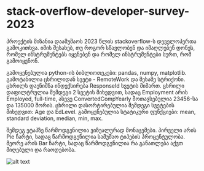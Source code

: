 # stack-overflow-developer-survey-2023

პროექტის მიზანია დაამუშაოს 2023 წლის stackoverflow-ს დეველოპერთა გამოკითხვა. იმის შესახებ, თუ როგორ სწავლობენ და იმაღლებენ დონეს, რომელ ინსტრუმენტებს იყენებენ და რომელ ინსტრუმენტები სურთ, რომ გამოიყენონ.

გამოყენებულია python-ის ბიბლიოთეკები: pandas, numpy, matplotlib.
გამოტანილია ცხრილიდან სვეტი - RemoteWork და მესამე სტრიქონი.
ცხრილს დაენიშნა ინდექსირება ResponseId სვეტის მიმართ.
ცხრილი დაფილტრულია შემდეგი 2 სვეტის მიხედვით, სადაც Employment არის Employed, full-time, ასევე ConvertedCompYearly მოთავსებულია 23456-სა და 135000 შორის.
ცხრილი დასორტირებულია შემდეგი სვეტების მიხედვით: Age და EdLevel.
გამოყენებულია სტატიკური ფუნქციები: mean, standard deviation, median, min, max.

შემდეგ ეტაპზე წარმოდგენილია ვიზუალურად მონაცემები.
პირველი არის Pie ჩარტი, სადაც წარმოდგენილია სამუშაო ტიპების პროცენტულობა.
მეორე არის Bar ჩარტი, სადაც წარმოდგენილია რა განათლება აქვთ მიღებული და რაოდებობა.

![alt text](![image](https://github.com/tsnini/stack-overflow-developer-survey-2023/assets/91785804/0a0f7d76-2ab9-497f-b2b9-a5421a552f44)
)

